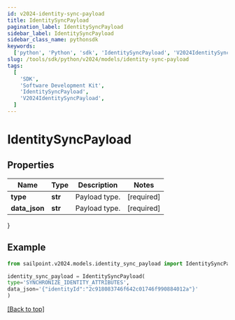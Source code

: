 ```yaml
---
id: v2024-identity-sync-payload
title: IdentitySyncPayload
pagination_label: IdentitySyncPayload
sidebar_label: IdentitySyncPayload
sidebar_class_name: pythonsdk
keywords:
  ['python', 'Python', 'sdk', 'IdentitySyncPayload', 'V2024IdentitySyncPayload']
slug: /tools/sdk/python/v2024/models/identity-sync-payload
tags:
  [
    'SDK',
    'Software Development Kit',
    'IdentitySyncPayload',
    'V2024IdentitySyncPayload',
  ]
---
```


# IdentitySyncPayload

## Properties

| Name          | Type    | Description   | Notes      |
| ------------- | ------- | ------------- | ---------- |
| **type**      | **str** | Payload type. | [required] |
| **data_json** | **str** | Payload type. | [required] |

}

## Example

```python
from sailpoint.v2024.models.identity_sync_payload import IdentitySyncPayload

identity_sync_payload = IdentitySyncPayload(
type='SYNCHRONIZE_IDENTITY_ATTRIBUTES',
data_json='{"identityId":"2c918083746f642c01746f990884012a"}'
)

```

[[Back to top]](#)
